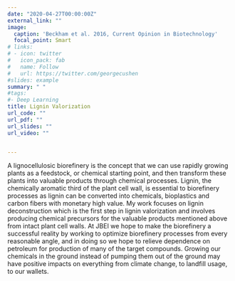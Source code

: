 ```yaml
---
date: "2020-04-27T00:00:00Z"
external_link: ""
image:
  caption: 'Beckham et al. 2016, Current Opinion in Biotechnology'
  focal_point: Smart
# links:
# - icon: twitter
#   icon_pack: fab
#   name: Follow
#   url: https://twitter.com/georgecushen
#slides: example
summary: " "
#tags:
#- Deep Learning
title: Lignin Valorization
url_code: ""
url_pdf: ""
url_slides: ""
url_video: ""


---
```


A lignocellulosic biorefinery is the concept that we can use rapidly growing plants as a feedstock, or chemical starting point, and then transform these plants into valuable products through chemical processes. Lignin, the chemically aromatic third of the plant cell wall, is essential to biorefinery processes as lignin can be converted into chemicals, bioplastics and carbon fibers with monetary high value. My work focuses on lignin deconstruction which is the first step in lignin valorization and involves producing chemical precursors for the valuable products mentioned above from intact plant cell walls. At JBEI we hope to make the biorefinery a successful reality by working to optimize biorefinery processes from every reasonable angle, and in doing so we hope to relieve dependence on petroleum for production of many of the target compounds. Growing our chemicals in the ground instead of pumping them out of the ground may have positive impacts on everything from climate change, to landfill usage, to our wallets.